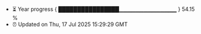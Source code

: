 - ⏳ Year progress { ████████████████▁▁▁▁▁▁▁▁▁▁▁▁▁▁ } 54.15 %
- ⏰ Updated on Thu, 17 Jul 2025 15:29:29 GMT

